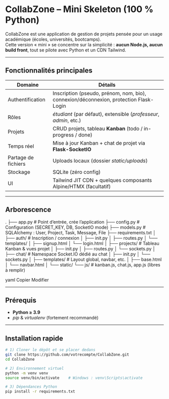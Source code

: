 # CollabZone – Mini Skeleton (100 % Python)

CollabZone est une application de gestion de projets pensée pour un usage académique
(écoles, universités, bootcamps).  
Cette version « mini » se concentre sur la simplicité : **aucun Node.js, aucun
build front**, tout se pilote avec Python et un CDN Tailwind.

---

## Fonctionnalités principales

| Domaine            | Détails                                                                                            |
| ------------------ | -------------------------------------------------------------------------------------------------- |
| Authentification   | Inscription (pseudo, prénom, nom, bio), connexion/déconnexion, protection Flask-Login             |
| Rôles              | *étudiant* (par défaut), extensible (*professeur*, *admin*, etc.)                                  |
| Projets            | CRUD projets, tableau **Kanban** (todo / in-progress / done)                                       |
| Temps réel         | Mise à jour Kanban + chat de projet via **Flask-SocketIO**                                         |
| Partage de fichiers| Uploads locaux (dossier *static/uploads*)                                                          |
| Stockage           | SQLite (zéro config)                                                                               |
| UI                 | Tailwind JIT CDN + quelques composants Alpine/HTMX (facultatif)                                    |

---

## Arborescence

.
├── app.py # Point d’entrée, crée l’application
├── config.py # Configuration (SECRET_KEY, DB, SocketIO mode)
├── models.py # SQLAlchemy : User, Project, Task, Message, File
├── requirements.txt
│
├── auth/ # Inscription / connexion
│ ├── init.py
│ ├── routes.py
│ └── templates/
│ ├── signup.html
│ └── login.html
│
├── projects/ # Tableau Kanban & vues projet
│ ├── init.py
│ ├── routes.py
│ └── sockets.py
│
├── chat/ # Namespace Socket.IO dédié au chat
│ ├── init.py
│ └── sockets.py
│
├── templates/ # Layout global, navbar, etc.
│ ├── base.html
│ └── navbar.html
│
└── static/
└── js/ # kanban.js, chat.js, app.js (libres à remplir)

yaml
Copier
Modifier

---

## Prérequis

* **Python ≥ 3.9**  
* *pip* & *virtualenv* (fortement recommandé)

---

## Installation rapide

```bash
# 1) Cloner le dépôt et se placer dedans
git clone https://github.com/votrecompte/CollabZone.git
cd CollabZone

# 2) Environnement virtuel
python -m venv venv
source venv/bin/activate    # Windows : venv\Scripts\activate

# 3) Dépendances Python
pip install -r requirements.txt
